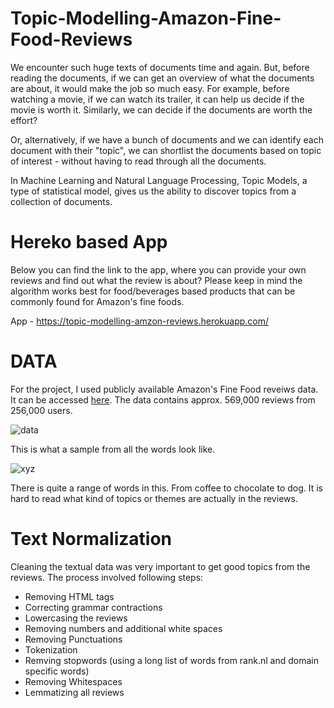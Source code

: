 # Topic-Modelling-Amazon-Fine-Food-Reviews

We encounter such huge texts of documents time and again. But, before reading the documents, if we can get an overview of what the documents are about, it would make the job so much easy. For example, before watching a movie, if we can watch its trailer, it can help us decide if the movie is worth it. Similarly, we can decide if the documents are worth the effort?

Or, alternatively, if we have a bunch of documents and we can identify each document with their "topic", we can shortlist the documents based on topic of interest - without having to read through all the documents.

In Machine Learning and Natural Language Processing, Topic Models, a type of statistical model, gives us the ability to discover topics from a collection of documents.

# Hereko based App

Below you can find the link to the app, where you can provide your own reviews and find out what the review is about? Please keep in mind the algorithm works best for food/beverages based products that can be commonly found for Amazon's fine foods.

App - https://topic-modelling-amzon-reviews.herokuapp.com/

# DATA

For the project, I used publicly available Amazon's Fine Food reveiws data. It can be accessed [here](http://snap.stanford.edu/data/web-FineFoods.html). The data contains approx. 569,000 reviews from 256,000 users.

![data](https://user-images.githubusercontent.com/45079009/84345478-56d27800-ab62-11ea-9d5d-29df1aea7280.PNG)

This is what a sample from all the words look like.

![xyz](https://user-images.githubusercontent.com/45079009/84370567-4683c280-ab8d-11ea-8e6e-d787b398d864.png)

There is quite a range of words in this. From coffee to chocolate to dog. It is hard to read what kind of topics or themes are actually in the reviews.

# Text Normalization

Cleaning the textual data was very important to get good topics from the reviews. The process involved following steps:

* Removing HTML tags
* Correcting grammar contractions
* Lowercasing the reviews
* Removing numbers and additional white spaces
* Removing Punctuations
* Tokenization
* Remving stopwords (using a long list of words from rank.nl and domain specific words)
* Removing Whitespaces
* Lemmatizing all reviews


